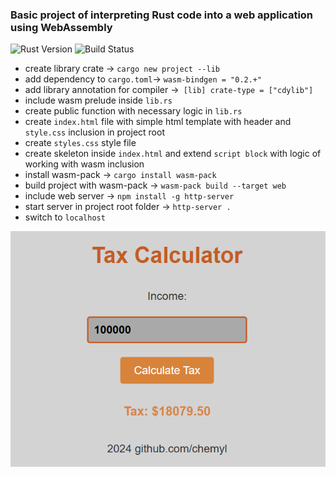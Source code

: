 ### Basic project of interpreting Rust code into a web application using WebAssembly

![Rust Version](https://img.shields.io/badge/rust-1.82.0%20-green)
![Build Status](https://github.com/chemyl/tax_app_webassembly/actions/workflows/rust.yml/badge.svg)

- create library crate -> `cargo new project --lib`
- add dependency to `cargo.toml`-> `wasm-bindgen = "0.2.+"`
- add library annotation for compiler ->` [lib] crate-type = ["cdylib"]`
- include wasm prelude inside `lib.rs`
- create public function with necessary logic in `lib.rs`
- create `index.html` file with simple html template with header and `style.css` inclusion in project root
- create `styles.css` style file
- create skeleton inside `index.html` and extend `script block` with logic of working with wasm inclusion
- install wasm-pack -> `cargo install wasm-pack`
- build project with wasm-pack -> `wasm-pack build --target web`
- include web server -> `npm install -g http-server`
- start server in project root folder -> `http-server .`
- switch to `localhost`

![launcher window](https://github.com/chemyl/tax_app_webassembly/blob/master/img.png)

